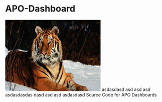 # APO-Dashboard

<img src="tiger.jpg" alt="Mountain View" style="width:304px;height:228px;">
asdasdasd
asd
asd
asd
asdasdasdas
dasd
asd
asd
asdasdasd
Source Code for APO Dashboards
